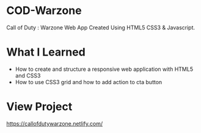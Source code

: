 # COD-Warzone
Call of Duty : Warzone Web App Created Using HTML5 CSS3 & Javascript.

# What I Learned
* How to create and structure a responsive web application with HTML5 and CSS3
* How to use CSS3 grid and how to add action to cta button

# View Project
https://callofdutywarzone.netlify.com/
